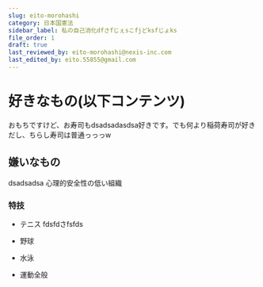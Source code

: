 ```yaml
---
slug: eito-morohashi
category: 日本国憲法
sidebar_label: 私の自己消化dfさfじぇsこfjどksfじょks
file_order: 1
draft: true
last_reviewed_by: eito-morohashi@nexis-inc.com
last_edited_by: eito.55855@gmail.com
---
```

# 好きなもの(以下コンテンツ)

おもちですけど、お寿司もdsadsadasdsa好きです。でも何より稲荷寿司が好きだし、ちらし寿司は普通っっっw

## 嫌いなもの
dsadsadsa
心理的安全性の低い組織

### 特技

*   テニス
    fdsfdさfsfds
*   野球
    
*   水泳
    
*   運動全般
